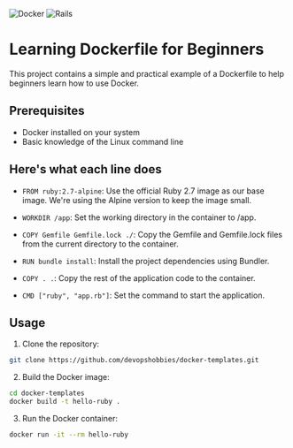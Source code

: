 ![Docker](https://img.shields.io/badge/docker-%230db7ed.svg?style=for-the-badge&logo=docker&logoColor=white)
![Rails](https://img.shields.io/badge/rails-%23CC0000.svg?style=for-the-badge&logo=ruby-on-rails&logoColor=white)
# Learning Dockerfile for Beginners

This project contains a simple and practical example of a Dockerfile to help beginners learn how to use Docker.

## Prerequisites

- Docker installed on your system
- Basic knowledge of the Linux command line

## Here's what each line does

- ``FROM ruby:2.7-alpine``: Use the official Ruby 2.7 image as our base image. We're using the Alpine version to keep the image small.

- ``WORKDIR /app``: Set the working directory in the container to /app.

- ``COPY Gemfile Gemfile.lock ./``: Copy the Gemfile and Gemfile.lock files from the current directory to the container.

- ``RUN bundle install``: Install the project dependencies using Bundler.

- ``COPY . .``: Copy the rest of the application code to the container.

- ``CMD ["ruby", "app.rb"]``: Set the command to start the application.

## Usage

1. Clone the repository:

```sh
git clone https://github.com/devopshobbies/docker-templates.git
```

2. Build the Docker image:

```sh
cd docker-templates
docker build -t hello-ruby .
```

3. Run the Docker container:

```sh
docker run -it --rm hello-ruby
```
